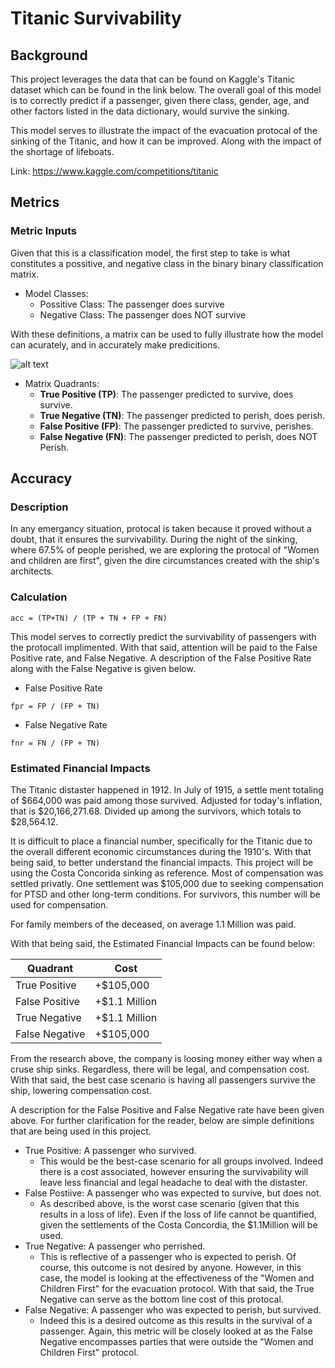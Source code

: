 # Titanic Survivability
## Background
This project leverages the data that can be found on Kaggle's Titanic dataset which can be found in the link below. The overall goal of this model is to correctly predict if a passenger, given there class, gender, age, and other factors listed in the data dictionary, would survive the sinking.

This model serves to illustrate the impact of the evacuation protocal of the sinking of the Titanic, and how it can be improved. Along with the impact of the shortage of lifeboats.

Link: https://www.kaggle.com/competitions/titanic

## Metrics
### Metric Inputs
Given that this is a classification model, the first step to take is what constitutes a possitive, and negative class in the binary binary classification matrix.

- Model Classes:
  - Possitive Class: The passenger does survive
  - Negative Class: The passenger does NOT survive

With these definitions, a matrix can be used to fully illustrate how the model can acurately, and in accurately make predicitions.


![alt text](https://github.com/TheLeveyBreaks/Foundations-of-Machine-Learning/blob/main/Matrix.JPG)

- Matrix Quadrants:
  - **True Positive (TP)**: The passenger predicted to survive, does survive.
  - **True Negative (TN)**: The passenger predicted to perish, does perish.
  - **False Positive (FP)**: The passenger predicted to survive, perishes.
  - **False Negative (FN)**: The passenger predicted to perish, does NOT Perish.





## Accuracy
### Description
In any emergancy situation, protocal is taken because it proved without a doubt, that it ensures the survivability. During the night of the sinking, where 67.5% of people perished, we are exploring the protocal of "Women and children are first", given the dire circumstances created with the ship's architects.

### Calculation
```
acc = (TP+TN) / (TP + TN + FP + FN)
```

This model serves to correctly predict the survivability of passengers with the protocall implimented. With that said, attention will be paid to the False Positive rate, and False Negative. A description of the False Positive Rate along with the False Negative is given below.

- False Positive Rate
```
fpr = FP / (FP + TN)
```

- False Negative Rate
```
fnr = FN / (FP + TN)
```

### Estimated Financial Impacts
The Titanic distaster happened in 1912. In July of 1915, a settle ment totaling of $664,000 was paid among those survived. Adjusted for today's inflation, that is $20,166,271.68. Divided up among the survivors, which totals to $28,564.12.

It is difficult to place a financial number, specifically for the Titanic due to the overall different economic circumstances during the 1910's. With that being said, to better understand the financial impacts. This project will be using the Costa Concorida sinking as reference.
Most of compensation was settled privatly. One settlement was $105,000 due to seeking compensation for PTSD and other long-term conditions. For survivors, this number will be used for compensation. 

For family members of the deceased, on average 1.1 Million was paid. 

With that being said, the Estimated Financial Impacts can be found below:


|Quadrant|Cost|
|--------|----|
|True Positive|+$105,000|
|False Positive|+$1.1 Million|
|True Negative|+$1.1 Million|
|False Negative|+$105,000|

From the research above, the company is loosing money either way when a cruse ship sinks. Regardless, there will be legal, and compensation cost. With that said, the best case scenario is having all passengers survive the ship, lowering compensation cost. 

A description for the False Positive and False Negative rate have been given above. For further clarification for the reader, below are simple definitions that are being used in this project.

- True Positive: A passenger who survived.
  - This would be the best-case scenario for all groups involved. Indeed there is a cost associated, however ensuring the survivability will leave less financial and legal headache to deal with the distaster.
- False Postiive: A passenger who was expected to survive, but does not.
  - As described above, is the worst case scenario (given that this results in a loss of life). Even if the loss of life cannot be quantified, given the settlements of the Costa Concordia, the $1.1Million will be used. 
- True Negative: A passenger who perrished.
  - This is reflective of a passenger who is expected to perish. Of course, this outcome is not desired by anyone. However, in this case, the model is looking at the effectiveness of the "Women and Children First" for the evacuation protocol. With that said, the True Negative can serve as the bottom line cost of this protocal.
- False Negative: A passenger who was expected to perish, but survived.
  - Indeed this is a desired outcome as this results in the survival of a passenger. Again, this metric will be closely looked at as the False Negative encompasses parties that were outside the "Women and Children First" protocol. 









